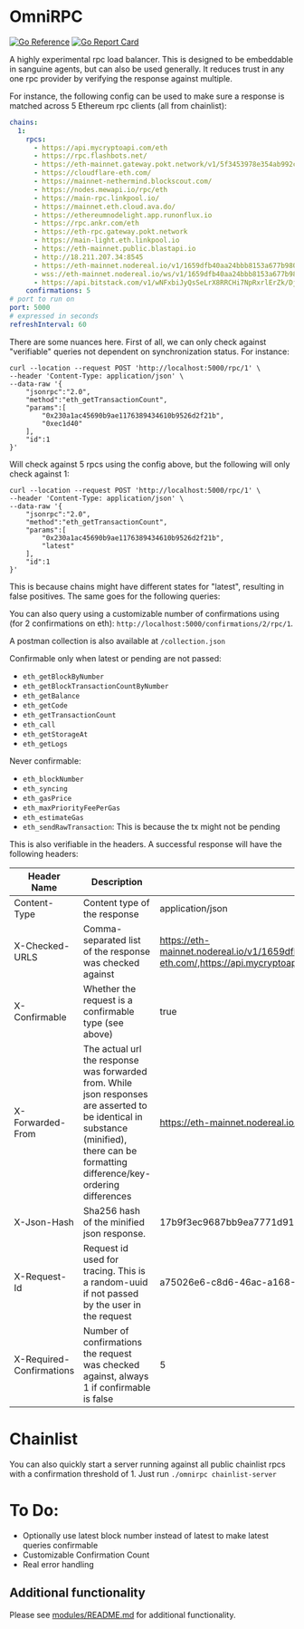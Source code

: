 # OmniRPC

[![Go Reference](https://pkg.go.dev/badge/github.com/synapsecns/sanguine/services/omnirpc.svg)](https://pkg.go.dev/github.com/synapsecns/sanguine/services/omnirpc)
[![Go Report Card](https://goreportcard.com/badge/github.com/synapsecns/sanguine/services/omnirpc)](https://goreportcard.com/report/github.com/synapsecns/sanguine/services/omnirpc)



A highly experimental rpc load balancer. This is designed to be embeddable in sanguine agents, but can also be used generally. It reduces trust in any one rpc provider by verifying the response against multiple.

For instance, the following config can be used to make sure a response is matched across 5 Ethereum rpc clients (all from chainlist):

```yaml
chains:
  1:
    rpcs:
      - https://api.mycryptoapi.com/eth
      - https://rpc.flashbots.net/
      - https://eth-mainnet.gateway.pokt.network/v1/5f3453978e354ab992c4da79
      - https://cloudflare-eth.com/
      - https://mainnet-nethermind.blockscout.com/
      - https://nodes.mewapi.io/rpc/eth
      - https://main-rpc.linkpool.io/
      - https://mainnet.eth.cloud.ava.do/
      - https://ethereumnodelight.app.runonflux.io
      - https://rpc.ankr.com/eth
      - https://eth-rpc.gateway.pokt.network
      - https://main-light.eth.linkpool.io
      - https://eth-mainnet.public.blastapi.io
      - http://18.211.207.34:8545
      - https://eth-mainnet.nodereal.io/v1/1659dfb40aa24bbb8153a677b98064d7
      - wss://eth-mainnet.nodereal.io/ws/v1/1659dfb40aa24bbb8153a677b98064d7
      - https://api.bitstack.com/v1/wNFxbiJyQsSeLrX8RRCHi7NpRxrlErZk/DjShIqLishPCTB9HiMkPHXjUM9CNM9Na/ETH/mainnet
    confirmations: 5
# port to run on
port: 5000
# expressed in seconds
refreshInterval: 60
```

There are some nuances here. First of all, we can only check against "verifiable" queries not dependent on synchronization status. For instance:

```shell
curl --location --request POST 'http://localhost:5000/rpc/1' \
--header 'Content-Type: application/json' \
--data-raw '{
	"jsonrpc":"2.0",
	"method":"eth_getTransactionCount",
	"params":[
		"0x230a1ac45690b9ae1176389434610b9526d2f21b",
		"0xec1d40"
	],
	"id":1
}'
```

Will check against 5 rpcs using the config above, but the following will only check against 1:

```shell
curl --location --request POST 'http://localhost:5000/rpc/1' \
--header 'Content-Type: application/json' \
--data-raw '{
	"jsonrpc":"2.0",
	"method":"eth_getTransactionCount",
	"params":[
		"0x230a1ac45690b9ae1176389434610b9526d2f21b",
		"latest"
	],
	"id":1
}'
```

This is because chains might have different states for "latest", resulting in false positives. The same goes for the following queries:

You can also query using a customizable number of confirmations using (for 2 confirmations on eth): `http://localhost:5000/confirmations/2/rpc/1`.

A postman collection is also available at `/collection.json`

Confirmable only when latest or pending are not passed:

- `eth_getBlockByNumber`
- `eth_getBlockTransactionCountByNumber`
- `eth_getBalance`
- `eth_getCode`
- `eth_getTransactionCount`
- `eth_call`
- `eth_getStorageAt`
- `eth_getLogs`

Never confirmable:

- `eth_blockNumber`
- `eth_syncing`
- `eth_gasPrice`
- `eth_maxPriorityFeePerGas`
- `eth_estimateGas`
- `eth_sendRawTransaction`: This is because the tx might not be pending

This is also verifiable in the headers. A successful response will have the following headers:

<!-- generated with https://www.tablesgenerator.com/markdown_tables -->

| Header Name              | Description                                                                                                                                                                            | Example Value (from request above)                                                                                                                                                       |
| ------------------------ | -------------------------------------------------------------------------------------------------------------------------------------------------------------------------------------- | ---------------------------------------------------------------------------------------------------------------------------------------------------------------------------------------- |
| Content-Type             | Content type of the response                                                                                                                                                           | application/json                                                                                                                                                                         |
| X-Checked-URLS           | Comma-separated list of the response was checked against                                                                                                                               | https://eth-mainnet.nodereal.io/v1/1659dfb40aa24bbb8153a677b98064d7,https://rpc.ankr.com/eth,https://cloudflare-eth.com/,https://api.mycryptoapi.com/eth,https://nodes.mewapi.io/rpc/eth |
| X-Confirmable            | Whether the request is a confirmable type (see above)                                                                                                                                  | true                                                                                                                                                                                     |
| X-Forwarded-From         | The actual url the response was forwarded from. While json responses are asserted to be identical in substance (minified), there can be formatting difference/key-ordering differences | https://eth-mainnet.nodereal.io/v1/1659dfb40aa24bbb8153a677b98064d7                                                                                                                      |
| X-Json-Hash              | Sha256 hash of the minified json response.                                                                                                                                             | 17b9f3ec9687bb9ea7771d919cb19889b617868102a217b6761f86f4209f8d1f                                                                                                                         |
| X-Request-Id             | Request id used for tracing. This is a random-uuid if not passed by the user in the request                                                                                            | a75026e6-c8d6-46ac-a168-16163220765f                                                                                                                                                     |
| X-Required-Confirmations | Number of confirmations the request was checked against, always 1 if confirmable is false                                                                                              | 5                                                                                                                                                                                        |

# Chainlist

You can also quickly start a server running against all public chainlist rpcs with a confirmation threshold of 1. Just run `./omnirpc chainlist-server`

# To Do:

- Optionally use latest block number instead of latest to make latest queries confirmable
- Customizable Confirmation Count
- Real error handling

## Additional functionality

Please see [modules/README.md](modules/README.md) for additional functionality.
